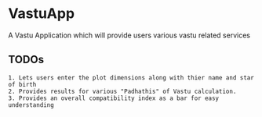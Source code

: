 # VastuApp
A Vastu Application which will provide users various vastu related services

TODOs
-----
    1. Lets users enter the plot dimensions along with thier name and star of birth
    2. Provides results for various "Padhathis" of Vastu calculation.
    3. Provides an overall compatibility index as a bar for easy understanding
